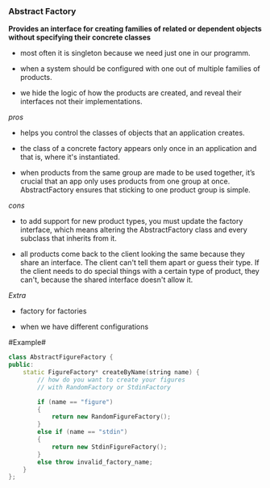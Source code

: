 ### Abstract Factory

**Provides an interface for creating families of related or dependent objects without specifying their concrete classes**

+ most often it is singleton because we need just one in our programm.

+ when a system should be configured with one out of multiple families of products.

+ we hide the logic of how the products are created, and reveal their interfaces not their implementations.

*pros*

+ helps you control the classes of objects that an application creates.

+ the class of a concrete factory appears only once in an application and that is, where it's instantiated.

+ when products from the same group are made to be used together, it’s crucial that an app only uses products from one group at once. AbstractFactory ensures that sticking to one product group is simple.

*cons*

+ to add support for new product types, you must update the factory interface, which means altering the AbstractFactory class and every subclass that inherits from it.

+ all products come back to the client looking the same because they share an interface. The client can't tell them apart or guess their type. If the client needs to do special things with a certain type of product, they can't, because the shared interface doesn't allow it.

*Extra*

+ factory for factories

+ when we have different configurations

#Example#

```c++
class AbstractFigureFactory {
public:
	static FigureFactory* createByName(string name) {
		// how do you want to create your figures
		// with RandomFactory or StdinFactory

		if (name == "figure")
		{
			return new RandomFigureFactory();
		}
		else if (name == "stdin")
		{
			return new StdinFigureFactory();
		}
		else throw invalid_factory_name;
	}
};
```
